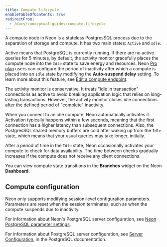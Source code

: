 ```yaml
---
title: Compute lifecycle
enableTableOfContents: true
redirectFrom:
  - /docs/conceptual-guides/compute-lifecycle
---
```


A compute node in Neon is a stateless PostgresSQL process due to the separation of storage and compute. It has two main states: `Active` and `Idle`.

Active means that PostgreSQL is currently running. If there are no active queries for 5 minutes, by default, the activity monitor gracefully places the compute node into the `Idle` state to save energy and resources. Neon [Pro plan](/docs/introduction/billing#neon-plans) users can configure the period of inactivity after which a compute is placed into an `Idle` state by modifying the **Auto-suspend delay** setting. To learn more about this feature, see [Edit a compute endpoint](https://neon.tech/docs/manage/endpoints#edit-a-compute-endpoint).

The activity monitor is conservative. It treats "idle in transaction" connections as active to avoid breaking application logic that relies on long-lasting transactions. However, the activity monitor closes idle connections after the defined period of "complete" inactivity.

When you connect to an idle compute, Neon automatically activates it. Activation typically happens within a few seconds, meaning that the first connection has a higher latency than subsequent connections. Also, the PostgresSQL shared memory buffers are cold after waking up from the `Idle` state, which means that your usual queries may take longer, initially.

After a period of time in the `Idle` state, Neon occasionally activates your compute to check for data availability. The time between checks gradually increases if the compute does not receive any client connections.

You can view compute state transitions in the **Branches** widget on the Neon **Dashboard**.

## Compute configuration

Neon only supports modifying session-level configuration parameters. Parameters are reset when the session terminates, such as when the compute suspends due to inactivity.

For information about Neon's PostgreSQL server configuration, see [Neon PostgreSQL parameter settings](/docs/reference/compatibility#neon-postgresql-parameter-settings).

For information about PostgreSQL server configuration, see [Server Configuration](https://www.postgresql.org/docs/14/runtime-config.html), in the PostgreSQL documentation.
